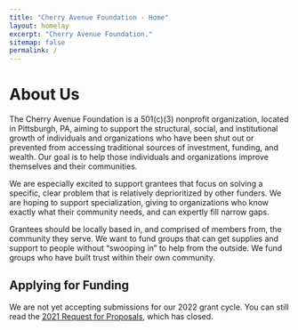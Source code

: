 ```yaml
---
title: "Cherry Avenue Foundation - Home"
layout: homelay
excerpt: "Cherry Avenue Foundation."
sitemap: false
permalink: /
---
```


# About Us

The Cherry Avenue Foundation is a 501(c)(3) nonprofit organization, located in Pittsburgh, PA, aiming to support the structural, social, and institutional growth of individuals and organizations who have been shut out or prevented from accessing traditional sources of investment, funding, and wealth. Our goal is to help those individuals and organizations improve themselves and their communities. 

We are especially excited to support grantees that focus on solving a specific, clear problem that is relatively deprioritized by other funders. We are hoping to support specialization, giving to organizations who know exactly what their community needs, and can expertly fill narrow gaps.

Grantees should be locally based in, and comprised of members from, the community they serve. We want to fund groups that can get supplies and support to people without “swooping in” to help from the outside. We fund groups who have built trust within their own community.

## Applying for Funding

We are not yet accepting submissions for our 2022 grant cycle. You can still read the [2021 Request for Proposals](rfp), which has closed.